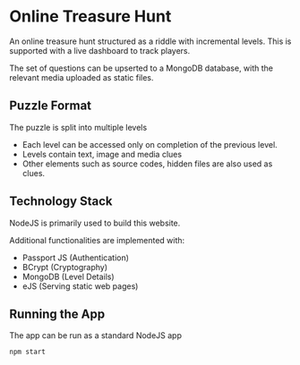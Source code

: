 # Online Treasure Hunt

An online treasure hunt structured as a riddle with incremental levels. This is supported with a live dashboard to track players.

The set of questions can be upserted to a MongoDB database, with the relevant media uploaded as static files.

## Puzzle Format

The puzzle is split into multiple levels

- Each level can be accessed only on completion of the previous level.
- Levels contain text, image and media clues
- Other elements such as source codes, hidden files are also used as clues.

## Technology Stack

NodeJS is primarily used to build this website. 

Additional functionalities are implemented with:

- Passport JS (Authentication)
- BCrypt (Cryptography)
- MongoDB (Level Details)
- eJS (Serving static web pages)

## Running the App

The app can be run as a standard NodeJS app

```bash
npm start
```
